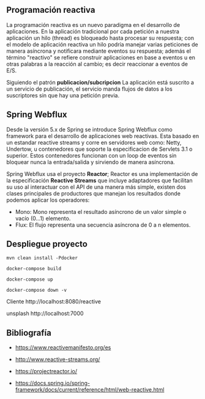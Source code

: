 ## Programación reactiva

La programación reactiva es un nuevo paradigma en el desarrollo de aplicaciones. En la aplicación tradicional por cada petición a nuestra aplicación un hilo (thread) es bloqueado hasta procesar su respuesta; con el modelo de aplicación reactiva un hilo podría manejar varias peticiones de manera asíncrona y notificara mediante eventos su respuesta; además el término "reactivo" se refiere construir aplicaciones en base a eventos u en otras palabras a la reacción al cambio; es decir reaccionar a eventos de E/S. 

Siguiendo el patrón **publicacion/subcripcion** La aplicación está suscrito a un servicio de publicación, el servicio manda flujos de datos a los suscriptores sin que hay una petición previa.


## Spring Webflux

Desde la versión 5.x de Spring se introduce Spring Webflux como framework para el desarrollo de aplicaciones web reactivas. Esta basado en un estandar reactive streams y corre en servidores web como: Netty, Undertow, u contenedores que soporte la especificacion de Servlets 3.1 o superior. Estos contenedores funcionan con un loop de eventos sin bloquear nunca la entrada/salida y sirviendo de manera asíncrona.

Spring Webflux usa el proyecto **Reactor**; Reactor es una implementación de la especificación **Reactive Streams** que incluye adaptadores que facilitan su uso al interactuar con el API de una manera más simple, existen dos clases principales de productores que manejan los resultados donde podemos aplicar los operadores:

* Mono: Mono representa el resultado asíncrono de un valor simple o vacío (0...1) elemento.
* Flux: El flujo representa una secuencia asíncrona de 0 a n elementos.


## Despliegue proyecto



	mvn clean install -Pdocker

	docker-compose build
	
	docker-compose up
	
	docker-compose down -v


Cliente http://localhost:8080/reactive

unsplash http://localhost:7000


## Bibliografía

* https://www.reactivemanifesto.org/es

* http://www.reactive-streams.org/

* https://projectreactor.io/

* https://docs.spring.io/spring-framework/docs/current/reference/html/web-reactive.html
